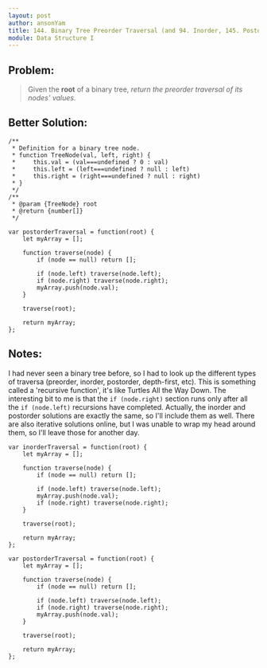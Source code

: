 ```yaml
---
layout: post
author: ansonYam
title: 144. Binary Tree Preorder Traversal (and 94. Inorder, 145. Postorder)
module: Data Structure I
---
```


## Problem:
> Given the **root** of a binary tree, *return the preorder traversal of its nodes' values.*

## Better Solution:
```
/**
 * Definition for a binary tree node.
 * function TreeNode(val, left, right) {
 *     this.val = (val===undefined ? 0 : val)
 *     this.left = (left===undefined ? null : left)
 *     this.right = (right===undefined ? null : right)
 * }
 */
/**
 * @param {TreeNode} root
 * @return {number[]}
 */

var postorderTraversal = function(root) {
    let myArray = [];
    
    function traverse(node) {
        if (node == null) return [];
        
        if (node.left) traverse(node.left);
        if (node.right) traverse(node.right); 
        myArray.push(node.val);
    }
    
    traverse(root); 
    
    return myArray;
};
```

## Notes:
I had never seen a binary tree before, so I had to look up the different types of traversa (preorder, inorder, postorder, depth-first, etc). This is something called a 'recursive function', it's like Turtles All the Way Down. The interesting bit to me is that the ```if (node.right)``` section runs only after all the ```if (node.left)``` recursions have completed. Actually, the inorder and postorder solutions are exactly the same, so I'll include them as well. There are also iterative solutions online, but I was unable to wrap my head around them, so I'll leave those for another day.  

```
var inorderTraversal = function(root) {    
    let myArray = [];
    
    function traverse(node) {
        if (node == null) return [];
        
        if (node.left) traverse(node.left);
        myArray.push(node.val);
        if (node.right) traverse(node.right); 
    }
    
    traverse(root); 
    
    return myArray;
};
```

```
var postorderTraversal = function(root) {
    let myArray = [];
    
    function traverse(node) {
        if (node == null) return [];
        
        if (node.left) traverse(node.left);
        if (node.right) traverse(node.right); 
        myArray.push(node.val);
    }
    
    traverse(root); 
    
    return myArray;
};
```